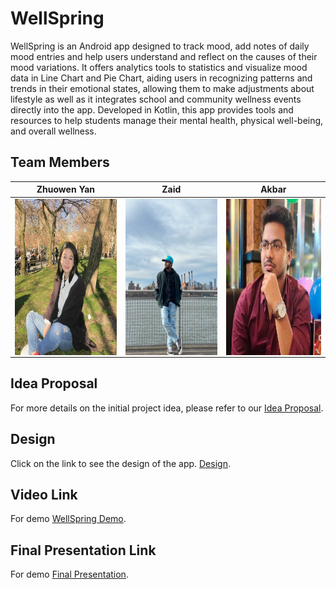 # WellSpring

WellSpring is an Android app designed to track mood, add notes of daily mood entries and help users understand and reflect on the causes of their mood variations. It offers analytics tools to statistics and visualize mood data in Line Chart and Pie Chart, aiding users in recognizing patterns and trends in their emotional states, allowing them to make adjustments about lifestyle as well as it integrates school and community wellness events directly into the app. 
Developed in Kotlin, this app provides tools and resources to help students manage their mental health, physical well-being, and overall wellness.

## Team Members

| Zhuowen Yan | Zaid | Akbar |
|:-----------:|:----:|:-----:|
| <img src="https://github.com/CS639-WellSpring/WellSpring/blob/main/img-folder/zhuowen.jpg" width="250" height="250" alt="Zhuowen" align="center" /> | <img src="https://github.com/CS639-WellSpring/WellSpring/blob/main/img-folder/zaid.JPEG" width="250" height="250" alt="Zaid" align="center" /> | <img src="https://github.com/CS639-WellSpring/WellSpring/blob/main/img-folder/Akbar.jpg" width="250" height="250" alt="Akbar" align="center" /> |

## Idea Proposal
For more details on the initial project idea, please refer to our [Idea Proposal](https://docs.google.com/document/d/16VK8QEO1k3YN_DWR8LQGigHSgqhZ_y5vnebZW-SnGIw/edit?usp=drive_link).

## Design
Click on the link to see the design of the app. [Design](https://nam12.safelinks.protection.outlook.com/?url=https%3A%2F%2Fwww.figma.com%2Ffile%2Fl12iUeRskif1RkAYGRFmC7%2FWellSpring%3Ftype%3Ddesign%26node-id%3D25%253A5502%26mode%3Ddesign%26t%3DsqX2pP4x1l6w1ueK-1&data=05%7C02%7Czm95588n%40pace.edu%7C43aec827b54742d3c48208dc615347a1%7C0799c53eca9a49e88901064a6412a41d%7C0%7C0%7C638492257648746642%7CUnknown%7CTWFpbGZsb3d8eyJWIjoiMC4wLjAwMDAiLCJQIjoiV2luMzIiLCJBTiI6Ik1haWwiLCJXVCI6Mn0%3D%7C0%7C%7C%7C&sdata=rGYc%2B%2F%2Be86EklucDtL%2FIqBjWYJylSeCCvT2i4yosK9o%3D&reserved=0).

## Video Link
For demo [WellSpring Demo](https://youtu.be/2O-Bx0cxAkc).

## Final Presentation Link
For demo [Final Presentation](https://docs.google.com/presentation/d/1CJUekmvlwRt2YOuCAD1Tu11hwnIveUMblN-2sxqS3OU/edit?usp=sharing).
